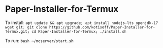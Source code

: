 # Paper-Installer-for-Termux
To install: `apt update && apt upgrade; apt install nodejs-lts openjdk-17 wget git; git clone https://github.com/kotisoff/Paper-Installer-for-Termux.git; cd Paper-Installer-for-Termux; ./install.sh`

To run: `bash ~/mcserver/start.sh`
